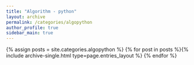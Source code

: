 ```yaml
---
title: "Algorithm - python"
layout: archive
permalink: /categories/algopython
author_profile: true
sidebar_main: true
---
```


{% assign posts = site.categories.algopython %}
{% for post in posts %}{% include archive-single.html type=page.entries_layout %} {% endfor %}